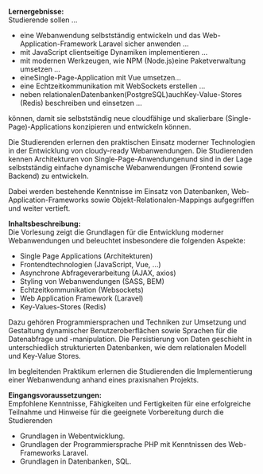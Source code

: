 **Lernergebnisse:**  
Studierende sollen …
* eine Webanwendung selbstständig entwickeln und das Web-Application-Framework Laravel sicher anwenden …
* mit JavaScript clientseitige Dynamiken implementieren …
* mit modernen Werkzeugen, wie NPM (Node.js)eine Paketverwaltung umsetzen …
* eineSingle-Page-Application mit Vue umsetzen…
* eine Echtzeitkommunikation mit WebSockets erstellen …
* neben relationalenDatenbanken(PostgreSQL)auchKey-Value-Stores (Redis) beschreiben und einsetzen …

können, damit sie selbstständig neue cloudfähige und skalierbare (Single-Page)-Applications konzipieren und entwickeln können.

Die Studierenden erlernen den praktischen Einsatz moderner Technologien in der Entwicklung von cloudy-ready Webanwendungen. Die Studierenden kennen Architekturen von Single-Page-Anwendungenund sind in der Lage selbstständig einfache dynamische Webanwendungen (Frontend sowie Backend) zu entwickeln.

Dabei werden bestehende Kenntnisse im Einsatz von Datenbanken, Web-Application-Frameworks sowie Objekt-Relationalen-Mappings aufgegriffen und weiter vertieft.

**Inhaltsbeschreibung:**  
Die Vorlesung zeigt die Grundlagen für die Entwicklung moderner Webanwendungen und beleuchtet insbesondere die folgenden Aspekte:
* Single Page Applications (Architekturen)
* Frontendtechnologien (JavaScript, Vue, ...)
* Asynchrone Abfrageverarbeitung (AJAX, axios)
* Styling von Webanwendungen (SASS, BEM)
* Echtzeitkommunikation (Websockets)
* Web Application Framework (Laravel)
* Key-Values-Stores (Redis)

Dazu gehören Programmiersprachen und Techniken zur Umsetzung und Gestaltung dynamischer Benutzeroberflächen sowie Sprachen für die Datenabfrage und -manipulation. Die Persistierung von Daten geschieht in unterschiedlich strukturierten Datenbanken, wie dem relationalen Modell und Key-Value Stores.

Im begleitenden Praktikum erlernen die Studierenden die Implementierung einer Webanwendung anhand eines praxisnahen Projekts.

**Eingangsvoraussetzungen:**  
Empfohlene Kenntnisse, Fähigkeiten und Fertigkeiten für eine erfolgreiche Teilnahme und Hinweise für die geeignete Vorbereitung durch die Studierenden

* Grundlagen in Webentwicklung.
* Grundlagen der Programmiersprache PHP mit Kenntnissen des Web-Frameworks Laravel.
* Grundlagen in Datenbanken, SQL.
